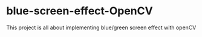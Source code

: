 # blue-screen-effect-OpenCV

This project is all about implementing blue/green screen effect with openCV
